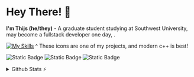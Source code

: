 # Hey There! 👋
**I'm Thijs (he/they)** - A graduate student studying at Southwest University, may become a fullstack developer one day, . 

[![My Skills](https://skillicons.dev/icons?i=cpp,ts,tensorflow,linux,vite,tauri,blender)](https://skillicons.dev) 
^ These icons are one of my projects, and modern c++ is best!


![Static Badge](https://img.shields.io/badge/Blog?logo=blogger&label=fsdf&link=https://blog.sullivanzeng.top/)
![Static Badge](https://img.shields.io/badge/Bilibili?logo=blogger&label=fsdf&link=https://space.bilibili.com/275981304)
![Static Badge](https://img.shields.io/badge/Website-博客-blue)

<details>
  <summary>Github Stats ⚡</summary>
  
  <a href="#">![Github stats](https://github-readme-stats.vercel.app/api?username=tandpfun&theme=blueberry&count_private=true&hide_border=true&line_height=20)</a>
  <a href="#">![Top Langs](https://github-readme-stats.vercel.app/api/top-langs/?username=tandpfun&layout=compact&theme=blueberry&count_private=true&hide_border=true)</a>
</details>



